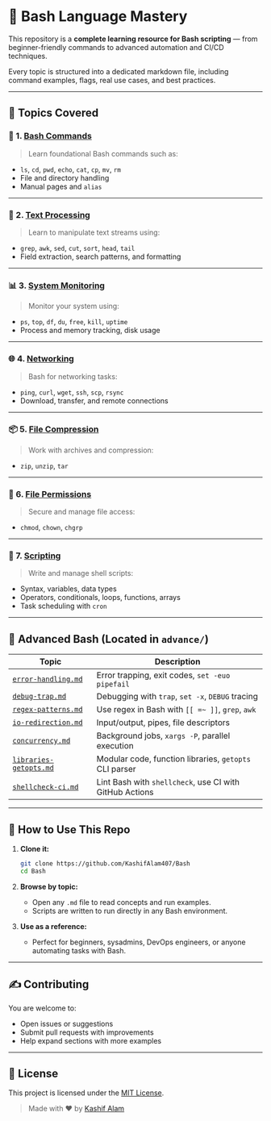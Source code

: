 # 🐚 Bash Language Mastery

This repository is a **complete learning resource for Bash scripting** — from beginner-friendly commands to advanced automation and CI/CD techniques.

Every topic is structured into a dedicated markdown file, including command examples, flags, real use cases, and best practices.

---

## 📂 Topics Covered

### 🔰 1. [Bash Commands](Bash_command.md)
> Learn foundational Bash commands such as:
- `ls`, `cd`, `pwd`, `echo`, `cat`, `cp`, `mv`, `rm`
- File and directory handling
- Manual pages and `alias`

---

### 📄 2. [Text Processing](Text_Processing.md)
> Learn to manipulate text streams using:
- `grep`, `awk`, `sed`, `cut`, `sort`, `head`, `tail`
- Field extraction, search patterns, and formatting

---

### 📊 3. [System Monitoring](System_Monitoring.md)
> Monitor your system using:
- `ps`, `top`, `df`, `du`, `free`, `kill`, `uptime`
- Process and memory tracking, disk usage

---

### 🌐 4. [Networking](Networking.md)
> Bash for networking tasks:
- `ping`, `curl`, `wget`, `ssh`, `scp`, `rsync`
- Download, transfer, and remote connections

---

### 📦 5. [File Compression](File_Compression.md)
> Work with archives and compression:
- `zip`, `unzip`, `tar`

---

### 🔐 6. [File Permissions](File_Permission.md)
> Secure and manage file access:
- `chmod`, `chown`, `chgrp`

---

### 📜 7. [Scripting](Scripting.md)
> Write and manage shell scripts:
- Syntax, variables, data types
- Operators, conditionals, loops, functions, arrays
- Task scheduling with `cron`

---

## 🧠 Advanced Bash (Located in `advance/`)

| Topic | Description |
|-------|-------------|
| [`error-handling.md`](Advance/Error_handling.md) | Error trapping, exit codes, `set -euo pipefail` |
| [`debug-trap.md`](Advance/Debug_Trap.md) | Debugging with `trap`, `set -x`, `DEBUG` tracing |
| [`regex-patterns.md`](Advance/Regex-Patterns.md) | Use regex in Bash with `[[ =~ ]]`, `grep`, `awk` |
| [`io-redirection.md`](Advance/IO_Redirection.md) | Input/output, pipes, file descriptors |
| [`concurrency.md`](Advance/Concurrency.md) | Background jobs, `xargs -P`, parallel execution |
| [`libraries-getopts.md`](Advance/Libraries_getopts.md) | Modular code, function libraries, `getopts` CLI parser |
| [`shellcheck-ci.md`](Advance/Shellcheck.md) | Lint Bash with `shellcheck`, use CI with GitHub Actions |

---

## 🚀 How to Use This Repo

1. **Clone it:**
   ```bash
   git clone https://github.com/KashifAlam407/Bash
   cd Bash
   ```

2. **Browse by topic:**
   - Open any `.md` file to read concepts and run examples.
   - Scripts are written to run directly in any Bash environment.

3. **Use as a reference:**
   - Perfect for beginners, sysadmins, DevOps engineers, or anyone automating tasks with Bash.

---

## ✍️ Contributing

You are welcome to:
- Open issues or suggestions
- Submit pull requests with improvements
- Help expand sections with more examples

---

## 📜 License

This project is licensed under the [MIT License](LICENSE).

> Made with ❤️ by [Kashif Alam](https://github.com/KashifAlam407)
